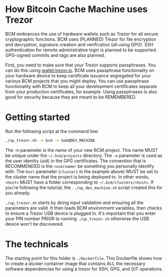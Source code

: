# How Bitcoin Cache Machine uses Trezor

BCM embrances the use of hardware wallets such as Trezor for all secure cryptographic functions. BCM uses (PLANNED) Trezor for file encryption and decryption, signature creation and verification (all using GPG). SSH authentication for remote administrative login is planned to be supported. GPG-signed commits and tags are also planned.

First, you need to make sure that your Trezor supports passphrases. You can do this using [wallet.trezor.io](wallet.trezor.io). BCM uses passphrase functionality on your hardware device to keep certificate issuance segregated for your various BCM projects that you might deploy. You can use passphrase functionality with BCM to keep all your development certificates separate from your production certificates, for example. Using passphrases is also good for security because they are meant to be REMEMBERED.

# Getting started

Run the following script at the command line:

```bash
./up_trezor.sh -n bcm -e bob@DEV_MACHINE
```

The -n parameter is the name of your new BCM project. This name MUST be unique under the `~/.bcm/projects` directory. The `-e` parameter is used as the user identity (uid) in the GPG certificates. The convention that is RECOMMENDED is the `<username>` be something you personally identify with. The `host` parameter (`cluster1` in the example above) MUST be set to the cluster name that the project is being deployed to. In other words, `<host>` MUST have a folder corresponding to `~/.bcm/clusters/<host>`. If you're following the tutorial, the `../up_dev_machine.sh` script created this for you already.

`./up_trezor.sh` starts by doing input validation and ensuring all the parameters are valid. It then loads BCM environment variables, then checks to ensure a Trezor USB device is plugged in. It's important that you enter your PIN number PRIOR to running `./up_trezor.sh` otherwise the USB device won't be discovered.

# The technicals

The starting point for this folder is `./Dockerfile`. This Dockerfile shows how to create a docker container image that contains ALL the necessary software dependencies for using a trezor for SSH, GPG, and GIT operations.